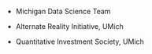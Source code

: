 
- Michigan Data Science Team

- Alternate Reality Initiative, UMich

- Quantitative Investment Society, UMich